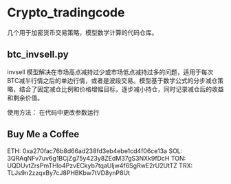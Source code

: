 # Crypto_tradingcode
几个用于加密货币交易策略，模型数学计算的代码仓库。

## btc_invsell.py

invsell 模型解决在市场高点减持过少或市场低点减持过多的问题，适用于每次BTC减半行情之后的单边行情，或者是波段交易。模型基于数学公式的分步减仓策略，结合了固定减仓比例和价格增幅目标，逐步减小持仓，同时记录减仓后的收益和剩余价值。

使用方法：
    在代码中更改参数运行

## Buy Me a Coffee
ETH: 0xa270fac76b8d66ad238fd3eb4ebe1cd4f06ce13a
SOL: 3QRAqNFv7uv6g1BCjZg75y423y8ZEdM37gS3NXk9fDcH
TON: UQDUvtZrsPmTHlo4PzvECkyb7tqaUljw4f6SgRwE2rU2UtTZ
TRX: TLJs9n2zzqxBy7cJ8PHBKbw7tVD8ynP8Ut
